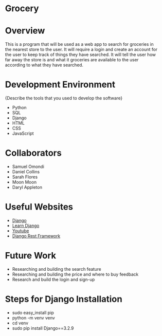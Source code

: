 # Grocery

# Overview

This is a program that will be used as a web app to search for groceries in the nearest store to the user. It will require a login and create an account for the user to keep track of things they have searched. It will tell the user how far away the store is and what it groceries are available to the user according to what they have searched.

# Development Environment

{Describe the tools that you used to develop the software}

* Python
* SQL
* Django
* HTML
* CSS
* JavaScript

# Collaborators

* Samuel Omondi
* Daniel Collins
* Sarah Flores
* Moon Moon
* Daryl Appleton

# Useful Websites

* [Django](https://docs.djangoproject.com/en/3.2/topics/class-based-views/)
* [Learn Django](https://learndjango.com/tutorials/django-search-tutorial)
* [Youtube](https://www.youtube.com/watch?v=ZsJRXS_vrw0)
* [Django Rest Framework](https://www.django-rest-framework.org/#installation)

# Future Work

* Researching and building the search feature
* Researching and building the price and where to buy feedback
* Research and build the login and sign-up

# Steps for Django Installation

* sudo easy_install pip
* python -m venv venv
* cd venv
* sudo pip install Django==3.2.9